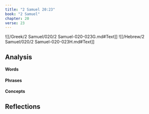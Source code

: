 ```yaml
---
title: "2 Samuel 20:23"
book: "2 Samuel"
chapter: 20
verse: 23
---
```

![[/Greek/2 Samuel/020/2 Samuel-020-023G.md#Text]]
![[/Hebrew/2 Samuel/020/2 Samuel-020-023H.md#Text]]

## Analysis

#### Words

#### Phrases

#### Concepts

## Reflections
